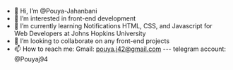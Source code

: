 - 👋 Hi, I’m @Pouya-Jahanbani
- 👀 I’m interested in front-end development
- 🌱 I’m currently learning Notifications
HTML, CSS, and Javascript for Web Developers at Johns Hopkins University
- 💞️ I’m looking to collaborate on any front-end projects
- 📫 How to reach me: Gmail: pouya.j42@gmail.com --- telegram account: @Pouyaj94

